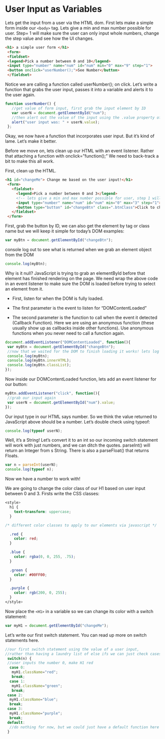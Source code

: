 # User Input as Variables

Lets get the input from a user via the HTML dom. First lets make a simple form inside our `<body>` tag. Lets give a min and max number possible for user. Step= 1 will make sure the user can only input whole numbers, change the step value and see how the UI changes.

```html
<h1> a simple user form </h1>
 <form>
 <fieldset>
 <legend>Pick a number between 0 and 10</legend>
 <input type="number" name="num" id="num" min="0" max="9" step="1">
 <button onclick="userNumber();">See Number</button>
 </fieldset>
```

Notice we are calling a function called userNumber(); on click. Let’s write a function that grabs the user input, passes it into a variable and alerts it to the user again.

```javascript
function userNumber() {
   //get value of form input, first grab the input element by ID
   var userN = document.getElementById("num");
   //then alert out the value of the input using the .value property of the element object
   alert("user input was: " + userN.value);
 };
```

Okay, we now have a function that incorporates user input. But it’s kind of lame. Let’s make it better.

Before we move on, lets clean up our HTML with an event listener. Rather that attaching a function with onclick=”function();” We need to back-track a bit to make this all work.

First, clean up the HTML.
```html
<h1 id="changeMe"> Change me based on the user input!</h1>
 <form>
   <fieldset>
     <legend>Pick a number between 0 and 3</legend>
     <!-- lets give a min and max number possible for user, step 1 will make sure the user can only input whole numbers, change the step value and see how the UI changes -->
     <input type="number" name="num" id="num" min="0" max="3" step="1">
     <button type="button" id="changeBtn" class=".btnClass">Click to change H1 color based on number</button>
   </fieldset>
 </form>
```

First, grab the button by ID, we can also get the element by tag or class name but we will keep it simple for today’s DOM examples:
```javascript
var myBtn = document.getElementById("changeBtn");
```

console log out to see what is returned when we grab an element object from the DOM
```javascript
console.log(myBtn);
```
Why is it null? JavaScript is trying to grab an elementById before that element has finished rendering on the page. We need wrap the above code in an event listener to make sure the DOM is loaded before trying to select  an element from it.

* First, listen for when the DOM is fully loaded.

* The first parameter is the event to listen for “DOMContentLoaded”

* The second parameter is the function to call when the event it detected (Callback Function). Here we are using an anonymous function (these usually show up as callbacks inside other functions). Use anonymous functions when you never need to call a function again.

```javascript
document.addEventListener("DOMContentLoaded", function(){
 var myBtn = document.getElementById("changeBtn");
 //now that we waited for the DOM to finish loading it works! lets log out some individual properties
 console.log(myBtn);
 console.log(myBtn.innerHTML);
 console.log(myBtn.classList);
});
```

Now inside our DOMContentLoaded function, lets add an event listener for our button:

```javascript
myBtn.addEventListener("click", function(){
 //grab our input again
 var userN = document.getElementById("num").value;
});
```

Our input type in our HTML says number. So we think the value returned to JavaScript above should be a number. Let’s double check using typeof:
```javascript
console.log(typeof userN);
```

Well, it’s a String! Let’s convert it to an int so our incoming switch statement will work with just numbers, and we can ditch the quotes. parseInt() will return an Integer from s String. There is also a parseFloat() that returns Floats.
```javascript
var n = parseInt(userN);
console.log(typeof n);
```
Now we have a number to work with!

We are going to change the color class of our H1 based on user input between 0 and 3. Firsts write the CSS classes:

```css
<style>
  h1 {
    text-transform: uppercase;
  }

/* different color classes to apply to our elements via javascript */

  .red {
    color: red;
  }

  .blue {
    color: rgba(0, 0, 255, .75);
  }

  .green {
    color: #00FF00;
  }

  .purple {
    color: rgb(200, 0, 255);
  }
</style>
```

Now place the `<H1>` in a variable so we can change its color with a switch statement:
```javascript
var myH1 = document.getElementById("changeMe");
```
Let’s write our first switch statement. You can read up more on switch statements here.
```javascript
//our first switch statement using the value of a user input,
//rather than having a laundry list of else ifs we can just check cases.
 switch(n) {
 //user inputs the number 0, make H1 red
  case 0:
   myH1.className="red";
   break;
  case 1:
   myH1.className="green";
   break;
 case 2:
  myH1.className="blue";
  break;
 case 3:
  myH1.className="purple";
  break;
 default:
  //do nothing for now, but we could just have a default function here if none of the cases are matched.
 }
```